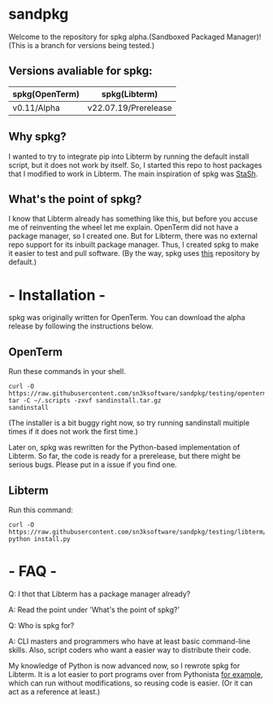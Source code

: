 # sandpkg
Welcome to the repository for spkg alpha.(Sandboxed Packaged Manager)!
(This is a branch for versions being tested.)

## Versions avaliable for spkg:
spkg(OpenTerm) | spkg(Libterm)
------------ | -------------
v0.11/Alpha | v22.07.19/Prerelease

## Why spkg?
I wanted to try to integrate pip into Libterm by running the default install script,
but it does not work by itself. So, I started this repo to host packages that I modified to work in Libterm.
The main inspiration of spkg was [StaSh](https://github.com/ywangd/stash).

## What's the point of spkg?
I know that Libterm already has something like this, but before you accuse me of reinventing the wheel let me explain.
OpenTerm did not have a package manager, so I created one.
But for Libterm, there was no external repo support for its inbuilt package manager.
Thus, I created spkg to make it easier to test and pull software.
(By the way, spkg uses [this](https://github.com/sn3ksoftware/sandboxrepo) repository by default.)

# - Installation -

spkg was originally written for OpenTerm.
You can download the alpha release by following the instructions below.

## OpenTerm
Run these commands in your shell.

```
curl -O https://raw.githubusercontent.com/sn3ksoftware/sandpkg/testing/openterm/sandinstall.tar.gz
tar -C ~/.scripts -zxvf sandinstall.tar.gz
sandinstall
```
(The installer is a bit buggy right now, so try running sandinstall muitiple times if it does not work the first time.)

Later on, spkg was rewritten for the Python-based implementation of Libterm.
So far, the code is ready for a prerelease, but there might be serious bugs.
Please put in a issue if you find one.

## Libterm
Run this command:

```
curl -O https://raw.githubusercontent.com/sn3ksoftware/sandpkg/testing/libterm/install.py
python install.py
```

# - FAQ -
Q: I thot that Libterm has a package manager already?

A: Read the point under 'What's the point of spkg?’

Q: Who is spkg for?

A: CLI masters and programmers who have at least basic command-line skills.
Also, script coders who want a easier way to distribute their code.

My knowledge of Python is now advanced now, so I rewrote spkg for Libterm.
It is a lot easier to port programs over from Pythonista [for example](https://github.com/jsbain/GitHubGet), which can run without modifications, 
so reusing code is easier. (Or it can act as a reference at least.)
